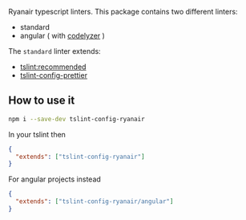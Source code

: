 Ryanair typescript linters. This package contains two different
linters:

* standard
* angular ( with [codelyzer](https://github.com/mgechev/codelyzer) )

The `standard` linter extends:

* [tslint:recommended](https://github.com/palantir/tslint/blob/master/src/configs/recommended.ts)
* [tslint-config-prettier](https://github.com/alexjoverm/tslint-config-prettier)

## How to use it

```bash
npm i --save-dev tslint-config-ryanair
```

In your tslint then

```json
{
  "extends": ["tslint-config-ryanair"]
}
```

For angular projects instead

```json
{
  "extends": ["tslint-config-ryanair/angular"]
}
```
